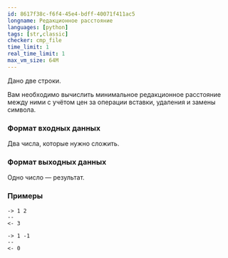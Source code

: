 ```yaml
---
id: 8617f38c-f6f4-45e4-bdff-40071f411ac5
longname: Редакционное расстояние
languages: [python]
tags: [str,classic]
checker: cmp_file
time_limit: 1
real_time_limit: 1
max_vm_size: 64M
---
```



Дано две строки.

Вам необходимо вычислить минимальное редакционное расстояние между ними с учётом цен за операции вставки, удаления и замены символа.

### Формат входных данных

Два числа, которые нужно сложить.

### Формат выходных данных

Одно число — результат.

### Примеры

```
-> 1 2
--
<- 3
```

```
-> 1 -1
--
<- 0
```
